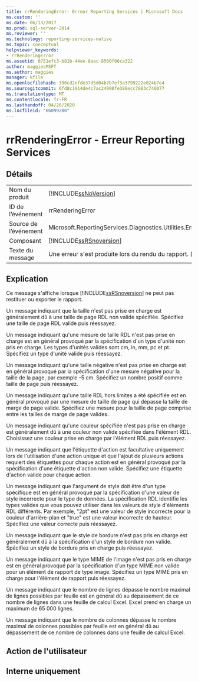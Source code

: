 ```yaml
---
title: rrRenderingError- Erreur Reporting Services | Microsoft Docs
ms.custom: ''
ms.date: 06/13/2017
ms.prod: sql-server-2014
ms.reviewer: ''
ms.technology: reporting-services-native
ms.topic: conceptual
helpviewer_keywords:
- rrRenderingError
ms.assetid: 0751efc3-b81b-44ee-8aac-8560f86ca322
author: maggiesMSFT
ms.author: maggies
manager: kfile
ms.openlocfilehash: 390cd2efde37d5d04b7b7ef3a3799222e024b7e4
ms.sourcegitcommit: 6fd8c1914de4c7ac24900fe388ecc7883c740077
ms.translationtype: MT
ms.contentlocale: fr-FR
ms.lasthandoff: 04/26/2020
ms.locfileid: "66099280"
---
```

# <a name="rrrenderingerror---reporting-services-error"></a>rrRenderingError - Erreur Reporting Services
    
## <a name="details"></a>Détails  
  
|||  
|-|-|  
|Nom du produit|[!INCLUDE[ssNoVersion](../../includes/ssnoversion-md.md)]|  
|ID de l’événement|rrRenderingError|  
|Source de l’événement|Microsoft.ReportingServices.Diagnostics.Utilities.ErrorStrings.resources.Strings|  
|Composant|[!INCLUDE[ssRSnoversion](../../includes/ssrsnoversion-md.md)]|  
|Texte du message|Une erreur s'est produite lors du rendu du rapport. (rrRenderingError) %1|  
  
## <a name="explanation"></a>Explication  
 Ce message s'affiche lorsque [!INCLUDE[ssRSnoversion](../../includes/ssrsnoversion-md.md)] ne peut pas restituer ou exporter le rapport.  
  
 Un message indiquant que la taille n'est pas prise en charge est généralement dû à une taille de page RDL non valide spécifiée. Spécifiez une taille de page RDL valide puis réessayez.  
  
 Un message indiquant qu'une mesure de taille RDL n'est pas prise en charge est en général provoqué par la spécification d'un type d'unité non pris en charge. Les types d'unités valides sont cm, in, mm, pc et pt. Spécifiez un type d'unité valide puis réessayez.  
  
 Un message indiquant qu'une taille négative n'est pas prise en charge est en général provoqué par la spécification d'une mesure négative pour la taille de la page, par exemple -5 cm. Spécifiez un nombre positif comme taille de page puis réessayez.  
  
 Un message indiquant qu'une taille RDL hors limites a été spécifiée est en général provoqué par une mesure de taille de page qui dépasse la taille de marge de page valide. Spécifiez une mesure pour la taille de page comprise entre les tailles de marge de page valides.  
  
 Un message indiquant qu'une couleur spécifiée n'est pas prise en charge est généralement dû à une couleur non valide spécifiée dans l'élément RDL. Choisissez une couleur prise en charge par l'élément RDL puis réessayez.  
  
 Un message indiquant que l'étiquette d'action est facultative uniquement lors de l'utilisation d'une action unique et que l'ajout de plusieurs actions requiert des étiquettes pour chaque action est en général provoqué par la spécification d'une étiquette d'action non valide. Spécifiez une étiquette d'action valide pour chaque action.  
  
 Un message indiquant que l'argument de style doit être d'un type spécifique est en général provoqué par la spécification d'une valeur de style incorrecte pour le type de données. La spécification RDL identifie les types valides que vous pouvez utiliser dans les valeurs de style d'éléments RDL différents. Par exemple, "2pt" est une valeur de style incorrecte pour la couleur d'arrière-plan et "true" est une valeur incorrecte de hauteur. Spécifiez une valeur correcte puis réessayez.  
  
 Un message indiquant que le style de bordure n'est pas pris en charge est généralement dû à la spécification d'un style de bordure non valide. Spécifiez un style de bordure pris en charge puis réessayez.  
  
 Un message indiquant que le type MIME de l'image n'est pas pris en charge est en général provoqué par la spécification d'un type MIME non valide pour un élément de rapport de type image. Spécifiez un type MIME pris en charge pour l'élément de rapport puis réessayez.  
  
 Un message indiquant que le nombre de lignes dépasse le nombre maximal de lignes possibles par feuille est en général dû au dépassement de ce nombre de lignes dans une feuille de calcul Excel. Excel prend en charge un maximum de 65 000 lignes.  
  
 Un message indiquant que le nombre de colonnes dépasse le nombre maximal de colonnes possibles par feuille est en général dû au dépassement de ce nombre de colonnes dans une feuille de calcul Excel.  
  
## <a name="user-action"></a>Action de l'utilisateur  
  
## <a name="internal-only"></a>Interne uniquement  
  
